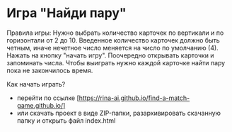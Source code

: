 # Игра "Найди пару"

Правила игры:
Нужно выбрать количество карточек по вертикали и по горизонтали от 2 до 10. Введенное количество карточек должно быть четным, иначе нечетное число меняется на число по умолчанию (4). Нажать на кнопку "начать игру". Поочередно открывать карточки и запоминать числа. Чтобы выиграть нужно каждой карточке найти пару пока не закончилось время.  

Как начать играть?
- перейти по ссылке [https://rina-ai.github.io/find-a-match-game.github.io/]
- или скачать проект в виде ZIP-папки, разархивировать скачанную папку и открыть файл index.html
